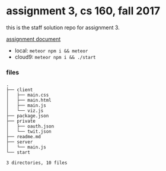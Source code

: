 # assignment 3, cs 160, fall 2017

this is the staff solution repo for assignment 3.

[assignment document](https://docs.google.com/document/d/1zmvlGO5PD1oi0q1kFFE6l0wZOqwDeVw71w-t0LrFmIw)

- local: `meteor npm i && meteor`
- cloud9: `meteor npm i && ./start`

### files

```
.
├── client
│   ├── main.css
│   ├── main.html
│   ├── main.js
│   └── viz.js
├── package.json
├── private
│   ├── oauth.json
│   └── twit.json
├── readme.md
├── server
│   └── main.js
└── start

3 directories, 10 files
```
